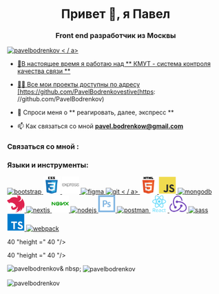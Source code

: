 <!-- ### Hola a todos! 👋

- :rocket: Хочу создавать крутые проекты
- :satellite: Освоить новые фреймворки
- :computer: Стремлюсь писать чистый и читабельный код
- :metal: Работать в команде профессионалов

## :hammer: Мой стек:
![JavaScript](https://img.shields.io/badge/-JavaScript-black?style=flat-square&logo=javascript)
![Nodejs](https://img.shields.io/badge/-Nodejs-black?style=flat-square&logo=Node.js)
![React](https://img.shields.io/badge/-React-black?style=flat-square&logo=react)
![HTML5](https://img.shields.io/badge/-HTML5-E34F26?style=flat-square&logo=html5&logoColor=white)
![CSS3](https://img.shields.io/badge/-CSS3-1572B6?style=flat-square&logo=css3)
![Git](https://img.shields.io/badge/-Git-black?style=flat-square&logo=git)
![GitHub](https://img.shields.io/badge/-GitHub-181717?style=flat-square&logo=github)
![Postman](https://img.shields.io/badge/-Postman-181717?style=flat-square&logo=postman)
![MongoDB](https://img.shields.io/badge/-MongoDB-181717?style=flat-square&logo=mongoDB)
![SCSS](https://img.shields.io/badge/-SCSS-181717?style=flat-square&color=pink)


## :fist: Моя Статистика:
[![Anurag's GitHub stats](https://github-readme-stats.vercel.app/api?username=PavelBodrenkov&show_icons=true)](https://github.com/anuraghazra/github-readme-stats) [![Top Langs](https://github-readme-stats.vercel.app/api/top-langs/?username=PavelBodrenkov&layout=compact)](https://github.com/anuraghazra/github-readme-stats)
 -->
 
 <h1 align = "center"> Привет 👋, я Павел </h1>
<h3 align = "center"> Front end разработчик из Москвы </h3>

<p align = "left"> <a href = "https : //github.com/ryo-ma/github-profile-trophy "> <img src =" https://github-profile-trophy.vercel.app/?username=pavelbodrenkov "alt =" pavelbodrenkov "/> < / a> </p>

- 🔭В настоящее время я работаю над ** КМУТ - система контроля качества связи **

- 👨‍💻 Все мои проекты доступны по адресу [https://github.com/PavelBodrenkovestive(https: //github.com/PavelBodrenkov)

- 💬 Спроси меня о ** реагировать, далее, экспресс **

- 📫 Как связаться со мной **pavel.bodrenkow@gmail.com**

<h3 align = "left"> Связаться со мной : </h3>
<p align = "left">
</p>

<h3 align = "left"> Языки и инструменты: </h3>
<p align = "left"> 
 <a href="https://getbootstrap.com" target="_blank" rel="noreferrer">
 <img src = "https://raw.githubusercontent.com/devicons/devicon /master/icons/bootstrap/bootstrap-plain-wordmark.svg "alt =" bootstrap "width =" 40 "height =" 40 "/>
 </a> 
 <a href ="https://www.w3schools.com / css / "target =" _ blank "rel =" noreferrer ">
 <img src ="https://raw.githubusercontent.com/devicons/devicon/master/icons/css3/css3-original-wordmark.svg" alt ="css3" width = "40" height = "40"/>
 </a>
 <a href="https://expressjs.com" target="_blank" rel="noreferrer"> 
 <img src ="https://raw.githubusercontent.com/devicons/devicon/master/icons/express/express-original-wordmark.svg" alt = "express" width = "40" height = "40" />
  </a> 
 <a href="https://www.figma.com/" target="_blank" rel="noreferrer">
  <img src ="https://www.vectorlogo.zone/logos/figma/figma -icon.svg" alt ="figma " width =" 40 "height ="40"/>
 </a> 
 <a href =" https://git-scm.com/ "target =" _ blank "rel =" noreferrer "> <img src =" https://www.vectorlogo.zone/logos/git-scm/git-scm-icon.svg "alt =" git "width =" 40 "height =" 40 "/> < / a> <a href = "https: // www.w3.org/html/ "target =" _ blank "rel =" noreferrer "> <img src =" https://raw.githubusercontent.com/devicons/devicon/master/icons/html5/html5-original-wordmark.svg "alt =" html5 "width =" 40 "height =" 40 "/> </a> <a href =" https://developer.mozilla.org/en-US/docs/Web/JavaScript "target =" _blank "rel =" noreferrer "> <img src =" https://raw.githubusercontent.com/devicons/devicon/master/icons/javascript/javascript-original.svg "alt =" javascript "width =" 40 "height = "40" /> </a> <a href="https://www.mongodb.com/" target="_blank" rel="noreferrer"> <img src = "https: //raw.githubusercontent.com / devicons / devicon / master / icons / mongodb / mongodb-original-wordmark.svg "alt =" mongodb "width =" 40 "height =" 40 "/> </a> <a href =" https: // nestjs.com/ "target =" _ blank "rel =" noreferrer "> <img src =" https://raw.githubusercontent.com/devicons/devicon/master/icons/nestjs/nestjs-plain.svg "alt =" nestjs "width =" 40 "height =" 40 "/> </a> <a href="https://nextjs.org/" target="_blank" rel="noreferrer"> <img src =" https: //cdn.worldvectorlogo.com/logos/nextjs-2.svg "alt =" nextjs "width =" 40 "height =" 40 "/> </a> <a href =" https: //www.nginx. com "target = "_ blank" rel = "noreferrer"> <img src = "https://raw.githubusercontent.com/devicons/devicon/master/icons/nginx/nginx-original.svg" alt = "nginx" width = " 40 "height =" 40 "/> </a> <a href="https://nodejs.org" target="_blank" rel="noreferrer"> <img src =" https: //raw.githubusercontent. com / devicons / devicon / master / icons / nodejs / nodejs-original-wordmark.svg "alt =" nodejs "width =" 40 "height =" 40 "/> </a> <a href =" https: // www.photoshop.com/en "target =" _ blank "rel =" noreferrer "> <img src =" https://raw.githubusercontent.com/devicons/devicon/master/icons/photoshop/photoshop-line.svg "alt =" photoshop "width =" 40 "height =" 40 "/> </a> <a href="https://postman.com" target="_blank" rel="noreferrer"> <img src = "https://www.vectorlogo.zone/logos/getpostman/getpostman-icon.svg" alt = "postman" width = "40" height = "40" /> </a> <a href = "https: //reactjs.org/ "target =" _ blank "rel =" noreferrer "> <img src =" https://raw.githubusercontent.com/devicons/devicon/master/icons/react/react-original-wordmark.svg "alt =" react "width =" 40 "height =" 40 "/> </a> <a href =" https://redux.js.org "target =" _ blank "rel ="noreferrer "> <img src =" https://raw.githubusercontent.com/devicons/devicon/master/icons/redux/redux-original.svg "alt =" redux "width =" 40 "height =" 40 "/ > </a> <a href="https://sass-lang.com" target="_blank" rel="noreferrer"> <img src = "https://raw.githubusercontent.com/devicons/devicon/ master / icons / sass / sass-original.svg "alt =" sass "width =" 40 "height =" 40 "/> </a> <a href =" https://www.typescriptlang.org/ "target = "_ blank" rel = "noreferrer"> <img src = "https://raw.githubusercontent.com/devicons/devicon/master/icons/typescript/typescript-original.svg" alt = "typescript"width = "40" height = "40" /> </a> <a href="https://webpack.js.org" target="_blank" rel="noreferrer"> <img src = "https: / /raw.githubusercontent.com/devicons/devicon/d00d0969292a6569d45b06d3f350f463a0107b0d/icons/webpack/webpack-original-wordmark.svg "alt =" webpack "width =" 40 "height =" 40 "/> </a> </p>40 "height =" 40 "/> </a> </p>40 "height =" 40 "/> </a> </p>

<p> <img align = "left" src = "https://github-readme-stats.vercel.app/api/top-langs?username=pavelbodrenkov&show_icons=true&locale=en&layout=compact" alt = "pavelbodrenkov" /> </p>

<p> & nbsp; <img align = "center" src = "https://github-readme-stats.vercel.app/api?username=pavelbodrenkov&show_icons=true&locale=en" alt = "pavelbodrenkov" /> </p>

<p> <img align = "center" src = "https://github-readme-streak-stats.herokuapp.com/?user=pavelbodrenkov&" alt = "pavelbodrenkov" /> </p>
